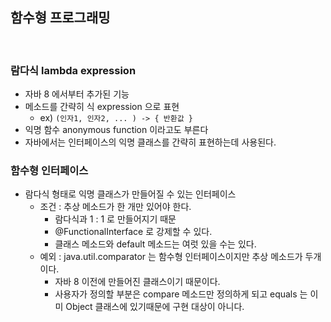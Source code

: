 ## 함수형 프로그래밍

<br>

### 람다식 lambda expression
- 자바 8 에서부터 추가된 기능
- 메소드를 간략히 식 expression 으로 표현
  - ex) `(인자1, 인자2, ... ) -> { 반환값 }`
- 익명 함수 anonymous function 이라고도 부른다
- 자바에서는 인터페이스의 익명 클래스를 간략히 표현하는데 사용된다.

### 함수형 인터페이스
- 람다식 형태로 익명 클래스가 만들어질 수 있는 인터페이스
  - 조건 : 추상 메소드가 한 개만 있어야 한다.
    - 람다식과 1 : 1 로 만들어지기 때문
    - @FunctionalInterface 로 강제할 수 있다.
    - 클래스 메소드와 default 메소드는 여럿 있을 수는 있다.
  - 예외 : java.util.comparator 는 함수형 인터페이스이지만 추상 메소드가 두개이다.
    - 자바 8 이전에 만들어진 클래스이기 때문이다.
    - 사용자가 정의할 부분은 compare 메소드만 정의하게 되고 equals 는 이미 Object 클래스에 있기때문에 구현 대상이 아니다.
    

